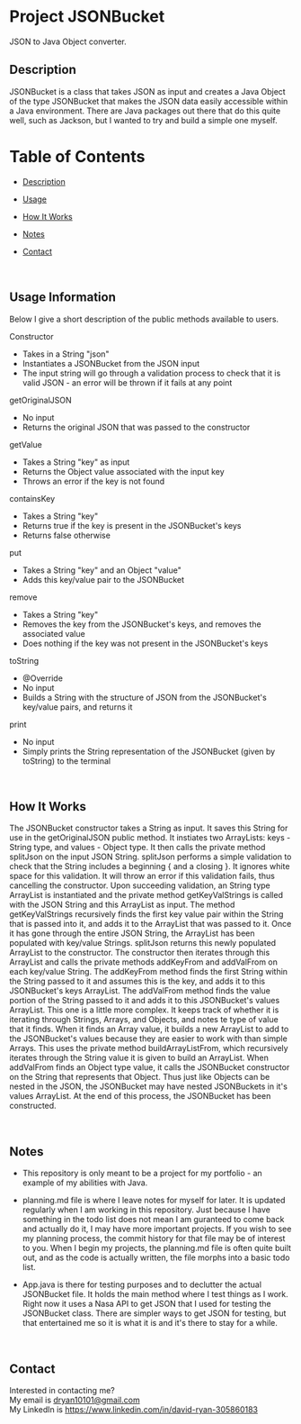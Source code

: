 # Project JSONBucket
JSON to Java Object converter.

<a name="Description"></a>

## Description

JSONBucket is a class that takes JSON as input and creates a Java Object of the type JSONBucket that makes the JSON data easily accessible within a Java environment.  There are Java packages out there that do this quite well, such as Jackson, but I wanted to try and build a simple one myself.

# Table of Contents

- [Description](#Description)

- [Usage](#Usage)

- [How It Works](#How-It-Works)

- [Notes](#Notes)

- [Contact](#Contact)

<br>

<a name="Usage"></a>

## Usage Information

Below I give a short description of the public methods available to users.

Constructor
* Takes in a String "json"
* Instantiates a JSONBucket from the JSON input
* The input string will go through a validation process to check that it is valid JSON - an error will be thrown if it fails at any point

getOriginalJSON
* No input
* Returns the original JSON that was passed to the constructor

getValue
* Takes a String "key" as input
* Returns the Object value associated with the input key
* Throws an error if the key is not found

containsKey
* Takes a String "key"
* Returns true if the key is present in the JSONBucket's keys
* Returns false otherwise

put
* Takes a String "key" and an Object "value"
* Adds this key/value pair to the JSONBucket

remove
* Takes a String "key"
* Removes the key from the JSONBucket's keys, and removes the associated value
* Does nothing if the key was not present in the JSONBucket's keys

toString
* @Override
* No input
* Builds a String with the structure of JSON from the JSONBucket's key/value pairs, and returns it

print
* No input
* Simply prints the String representation of the JSONBucket (given by toString) to the terminal

<br>

<a name="How-It-Works"></a>

## How It Works

The JSONBucket constructor takes a String as input.  It saves this String for use in the getOriginalJSON public method.  It instiates two ArrayLists: keys - String type, and values - Object type.  It then calls the private method splitJson on the input JSON String.  splitJson performs a simple validation to check that the String includes a beginning { and a closing }.  It ignores white space for this validation.  It will throw an error if this validation fails, thus cancelling the constructor.  Upon succeeding validation, an String type ArrayList is instantiated and the private method getKeyValStrings is called with the JSON String and this ArrayList as input.  The method getKeyValStrings recursively finds the first key value pair within the String that is passed into it, and adds it to the ArrayList that was passed to it.  Once it has gone through the entire JSON String, the ArrayList has been populated with key/value Strings.  splitJson returns this newly populated ArrayList to the constructor.  The constructor then iterates through this ArrayList and calls the private methods addKeyFrom and addValFrom on each key/value String.  The addKeyFrom method finds the first String within the String passed to it and assumes this is the key, and adds it to this JSONBucket's keys ArrayList.  The addValFrom method finds the value portion of the String passed to it and adds it to this JSONBucket's values ArrayList.  This one is a little more complex.  It keeps track of whether it is iterating through Strings, Arrays, and Objects, and notes te type of value that it finds.  When it finds an Array value, it builds a new ArrayList to add to the JSONBucket's values because they are easier to work with than simple Arrays.  This uses the private method buildArrayListFrom, which recursively iterates through the String value it is given to build an ArrayList.  When addValFrom finds an Object type value, it calls the JSONBucket constructor on the String that represents that Object.  Thus just like Objects can be nested in the JSON, the JSONBucket may have nested JSONBuckets in it's values ArrayList.  At the end of this process, the JSONBucket has been constructed.

<br>

<a name="Notes"></a>

## Notes

* This repository is only meant to be a project for my portfolio - an example of my abilities with Java.

* planning.md file is where I leave notes for myself for later.  It is updated regularly when I am working in this repository.  Just because I have something in the todo list does not mean I am guranteed to come back and actually do it, I may have more important projects.  If you wish to see my planning process, the commit history for that file may be of interest to you.  When I begin my projects, the planning.md file is often quite built out, and as the code is actually written, the file morphs into a basic todo list.

* App.java is there for testing purposes and to declutter the actual JSONBucket file.  It holds the main method where I test things as I work.  Right now it uses a Nasa API to get JSON that I used for testing the JSONBucket class.  There are simpler ways to get JSON for testing, but that entertained me so it is what it is and it's there to stay for a while.

<br>

<a name="Contact"></a>

## Contact

Interested in contacting me?<br>
My email is dryan10101@gmail.com<br>
My LinkedIn is https://www.linkedin.com/in/david-ryan-305860183